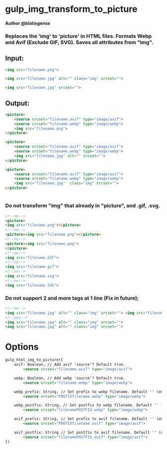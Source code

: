 # gulp_img_transform_to_picture
#### Author @blatisgense
### Replaces the 'img' to 'picture' in HTML files. Formats Webp and Avif (Exclude GIF, SVG). Saves all attributes from "img".
## Input:
```html
<img src="filename.png">

<img src="filename.jpg" alt="" class="img" srcset="">

<img src="filename.jpg" srcset="">
```
## Output:
```html
<picture>
    <source srcset="filename.avif" type="image/avif">
    <source srcset="filename.webp" type="image/webp">
    <img src="filename.png">
</picture>

<picture>
    <source srcset="filename.avif" type="image/avif">
    <source srcset="filename.webp" type="image/webp">
    <img src="filename.jpg" alt="" srcset="">
</picture>

<picture>
    <source srcset="filename.avif" type="image/avif">
    <source srcset="filename.webp" type="image/webp">
    <img src="filename.jpg"  class="img" srcset="">
</picture>
```
#
###
### Do not transform "img" that already in "picture", and .gif, .svg.
```html
<!--no-->
<picture>
<img src="filename.png"></picture>
<!--no-->
<picture><img src="filename.png"></picture>
<!--no-->
<picture><img src="filename.png">
</picture>
<!--no-->
<img src="filename.GIF">
<!--no-->
<img src="filename.gif">
<!--no-->
<img src="filename.svg">
<!--no-->
<img src="filename.SVG">
```
### Do not support 2 and more tags at 1 line (Fix in future);
```html
<!--no-->
<img src="filename.jpg" alt="" class="img" srcset=""> <img src="filename.jpg" alt="" class="img" srcset="">
<!--yes-->
<img src="filename.jpg" alt="" class="img" srcset=""> 
<img src="filename.jpg" alt="" class="img" srcset="">
```
##
# Options
```html
gulp_html_img_to_picture({
    avif: Boolean, // Add avif 'source'? Default true.
        <source srcset="filename.avif" type="image/avif">

    webp: Boolean, // Add webp 'source'? Default true.
        <source srcset="filename.webp" type="image/webp">

    webp_prefix: String, // Set prefix to webp filename. Default '' (empty).
        <source srcset="PREFIXfilename.webp" type="image/webp">

    webp_postfix: String, // Set postfix to webp filename. Default '' (empty).
        <source srcset="filenamePOSTFIX.webp" type="image/webp">

    avif_prefix: String, // Set prefix to avif filename. Default '' (empty).
        <source srcset="PREFIXfilename.avif" type="image/avif">

    avif_postfix: String // Set postfix to avif filename. Default '' (empty).
        <source srcset="filenamePOSTFIX.avif" type="image/avif">
})
```



